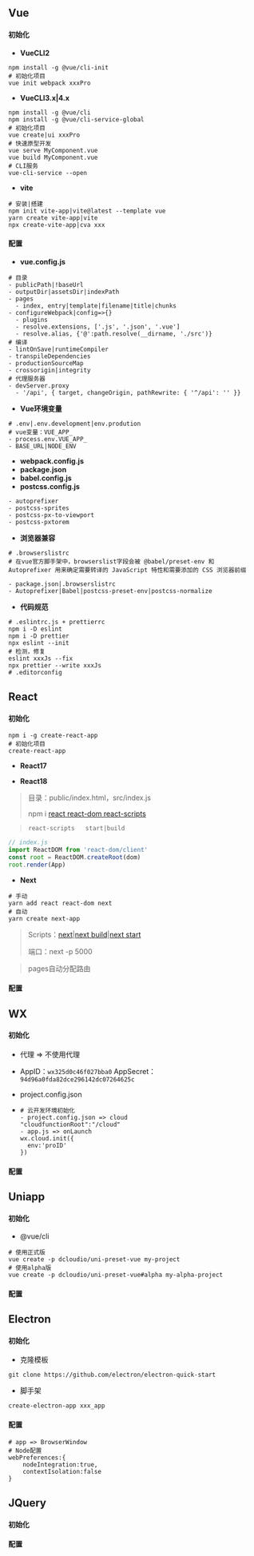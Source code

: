 ## Vue

#### 初始化

- **VueCLI2**

```shell
npm install -g @vue/cli-init
# 初始化项目
vue init webpack xxxPro
```

- **VueCLI3.x|4.x**

```shell
npm install -g @vue/cli
npm install -g @vue/cli-service-global
# 初始化项目
vue create|ui xxxPro
# 快速原型开发
vue serve MyComponent.vue
vue build MyComponent.vue
# CLI服务
vue-cli-service --open
```

- **vite**

~~~shell
# 安装|搭建
npm init vite-app|vite@latest --template vue
yarn create vite-app|vite
npx create-vite-app|cva xxx
~~~

#### 配置

- **vue.config.js**

~~~shell
# 目录
- publicPath|!baseUrl
- outputDir|assetsDir|indexPath
- pages
  - index, entry|template|filename|title|chunks
- configureWebpack|config=>{}
  - plugins
  - resolve.extensions, ['.js', '.json', '.vue']
  - resolve.alias, {'@':path.resolve(__dirname, './src')}
# 编译
- lintOnSave|runtimeCompiler
- transpileDependencies
- productionSourceMap
- crossorigin|integrity
# 代理服务器
- devServer.proxy
  - '/api', { target, changeOrigin, pathRewrite: { '^/api': '' }}
~~~

-  **Vue环境变量**

~~~shell
# .env|.env.development|env.prodution
# vue变量：VUE_APP_
- process.env.VUE_APP_
- BASE_URL|NODE_ENV
~~~

- **webpack.config.js**
- **package.json**
- **babel.config.js**
- **postcss.config.js**

~~~shell
- autoprefixer
- postcss-sprites
- postcss-px-to-viewport
- postcss-pxtorem
~~~

- **浏览器兼容**

~~~shell
# .browserslistrc
# 在vue官方脚手架中，browserslist字段会被 @babel/preset-env 和 Autoprefixer 用来确定需要转译的 JavaScript 特性和需要添加的 CSS 浏览器前缀
~~~

~~~shell
- package.json|.browserslistrc
- Autoprefixer|Babel|postcss-preset-env|postcss-normalize
~~~

- **代码规范**

~~~shell
# .eslintrc.js + prettierrc
npm i -D eslint
npm i -D prettier
npx eslint --init
# 检测，修复
eslint xxxJs --fix
npx prettier --write xxxJs
# .editorconfig
~~~

## React

#### 初始化

~~~shell
npm i -g create-react-app
# 初始化项目
create-react-app
~~~

- **React17**


- **React18**

> 目录：public/index.html，src/index.js
>
> npm i  [react  react-dom  react-scripts]()

> `react-scripts   start|build`

```js
// index.js
import ReactDOM from 'react-dom/client'
const root = ReactDOM.createRoot(dom)
root.render(App)
```

- **Next**

~~~shell
# 手动
yarn add react react-dom next
# 自动
yarn create next-app
~~~

> Scripts：[next]()|[next build]()|[next start]()
>
> 端口：next -p 5000

> pages自动分配路由

#### 配置

## WX

#### 初始化

- 代理 => 不使用代理

- AppID：`wx325d0c46f027bba0`  AppSecret：`94d96a0fda82dce296142dc07264625c`

- project.config.json

- ```shell
  # 云开发环境初始化
  - project.config.json => cloud
  "cloudfunctionRoot":"/cloud"
  - app.js => onLaunch
  wx.cloud.init({
    env:'proID'
  })
  ```

#### 配置

## Uniapp

#### 初始化

- @vue/cli

~~~shell
# 使用正式版
vue create -p dcloudio/uni-preset-vue my-project
# 使用alpha版
vue create -p dcloudio/uni-preset-vue#alpha my-alpha-project
~~~

#### 配置

## Electron

#### 初始化

- 克隆模板

~~~shell
git clone https://github.com/electron/electron-quick-start
~~~

- 脚手架

~~~shell
create-electron-app xxx_app
~~~

#### 配置

~~~shell
# app => BrowserWindow
# Node配置
webPreferences:{
	nodeIntegration:true,
	contextIsolation:false
}
~~~

##  JQuery

#### 初始化

#### 配置